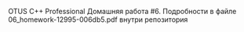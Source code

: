 OTUS C++ Professional Домашняя работа #6. 
Подробности в файле 06_homework-12995-006db5.pdf внутри репозитория

